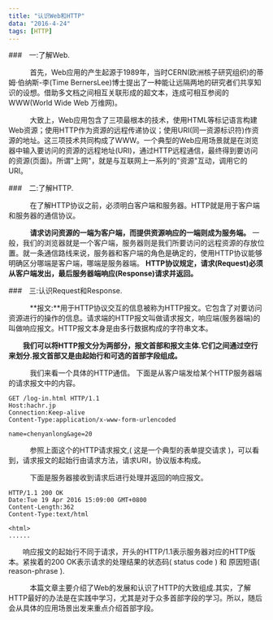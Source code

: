 ```yaml
---
title: "认识Web和HTTP"
data: "2016-4-24"
tags: [HTTP]
---
```



###&emsp;一:了解Web.

&emsp;&emsp;&emsp;首先，Web应用的产生起源于1989年，当时CERN(欧洲核子研究组织)的蒂姆·伯纳斯-李(Time BernersLee)博士提出了一种能让远隔两地的研究者们共享知识的设想。借助多文档之间相互关联形成的超文本，连成可相互参阅的WWW(World Wide Web 万维网)。

&emsp;&emsp;&emsp;大致上，Web应用包含了三项最根本的技术，使用HTML等标记语言构建Web资源；使用HTTP作为资源的远程传递协议；使用URI(同一资源标识符)作资源的地址。这三项技术共同构成了WWW。一个典型的Web应用场景就是在浏览器中输入要访问的资源的远程地址(URI)，通过HTTP远程通信，最终得到要访问的资源(页面)。所谓"上网"，就是与互联网上一系列的"资源"互动，调用它的URI。

###&emsp;二:了解HTTP.

&emsp;&emsp;&emsp;在了解HTTP协议之前，必须明白客户端和服务器。HTTP就是用于客户端和服务器的通信协议。

&emsp;&emsp;&emsp;**请求访问资源的一端为客户端，而提供资源响应的一端则成为服务端。**
一般，我们的浏览器就是一个客户端，服务器则是我们所要访问的远程资源的存放位置。就一条通信路线来说，服务器和客户端的角色是确定的，使用HTTP协议能够明确区分哪端是客户端，哪端是服务器端。
**HTTP协议规定，请求(Request)必须从客户端发出，最后服务器端响应(Response)请求并返回。**

###&emsp;三:认识Request和Response.

&emsp;&emsp;&emsp;**报文:**用于HTTP协议交互的信息被称为HTTP报文。它包含了对要访问资源进行的操作的信息。请求端的HTTP报文叫做请求报文，响应端(服务器端)的叫做响应报文。HTTP报文本身是由多行数据构成的字符串文本。

&emsp;&emsp;**我们可以将HTTP报文分为两部分，报文首部和报文主体.它们之间通过空行来划分.报文首部又是由起始行和可选的首部字段组成。**

&emsp;&emsp;&emsp;我们来看一个具体的HTTP通信。
下面是从客户端发给某个HTTP服务器端的请求报文中的内容。
	
	GET /log-in.html HTTP/1.1
	Host:hachr.jp
	Connection:Keep-alive
	Content-Type:application/x-www-form-urlencoded

	name=chenyanlong&age=20
		
&emsp;&emsp;&emsp;参照上面这个的HTTP请求报文,( 这是一个典型的表单提交请求 )，可以看到，请求报文的起始行由请求方法，请求URI，协议版本构成。

&emsp;&emsp;&emsp;下面是服务器接收到请求后进行处理并返回的响应报文。
	
	HTTP/1.1 200 OK
	Date:Tue 19 Apr 2016 15:09:00 GMT+0800
	Content-Length:362
	Content-Type:text/html

	<html>
	......

&emsp;&emsp;响应报文的起始行不同于请求，开头的HTTP/1.1表示服务器对应的HTTP版本。紧挨着的200 OK表示请求的处理结果的状态码( status code ) 和 原因短语( reason-phrase ).

&emsp;&emsp;&emsp;本篇文章主要介绍了Web的发展和认识了HTTP的大致组成.其实，了解HTTP最好的办法是在实践中学习，尤其是对于众多首部字段的学习。所以，随后会从具体的应用场景出发来重点介绍首部字段。